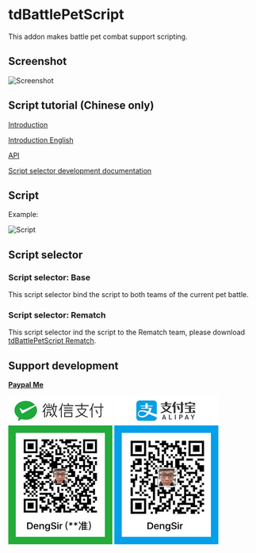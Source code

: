 # tdBattlePetScript

This addon makes battle pet combat support scripting.

## Screenshot

![Screenshot](https://media-elerium.cursecdn.com/attachments/115/387/bfq8pig-etasz11t3cs1f4-sr.jpg "Screenshot")

## Script tutorial (Chinese only)

[Introduction](https://github.com/DengSir/tdBattlePetScript/wiki/Write-script "Introduction")

[Introduction English](https://github.com/DengSir/tdBattlePetScript/wiki/Write-script-English "Introduction English")


[API](https://github.com/DengSir/tdBattlePetScript/wiki/API "API")

[Script selector development documentation](https://github.com/DengSir/tdBattlePetScript/wiki/Script-selector "Script selector development documentation")

## Script

Example:

![Script](https://media-elerium.cursecdn.com/attachments/115/389/script.png "Script")

## Script selector

### Script selector: Base

This script selector bind the script to both teams of the current pet battle.

### Script selector: Rematch

This script selector ind the script to the Rematch team, please download [tdBattlePetScript Rematch](https://wow.curseforge.com/projects/tdbattlepetscript-rematch "tdBattlePetScript Rematch").


## Support development

[**Paypal Me**](https://www.paypal.me/dengsir "Paypal Me")

![Weixin](.images/weixin.jpg "Weixin")
![Zhifubao](.images/zhifubao.jpg "Zhifubao")
